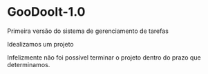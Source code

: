 # GooDooIt-1.0

Primeira versão do sistema de gerenciamento de tarefas


Idealizamos um projeto


Infelizmente não foi possível terminar o projeto dentro do prazo que determinamos.



